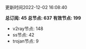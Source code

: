 更新时间2022-12-02 16:08:40

**总订阅: 45**
**总节点: 637**
**有效节点: 199**
- v2ray节点: 148
- ss节点: 42
- trojan节点: 9
